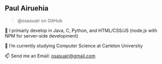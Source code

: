 ## Paul Airuehia
> @osasuair on GitHub

👀 I primarly develop in Java, C, Python, and HTML/CSS/JS (node.js with NPM for server-side development)

🌱 I’m currently studying Computer Science at Carleton University

📫 Send me an Email: osasuair@gmail.com

<!---
osasuair/osasuair is a ✨ special ✨ repository because its `README.md` (this file) appears on your GitHub profile.
You can click the Preview link to take a look at your changes.
--->
